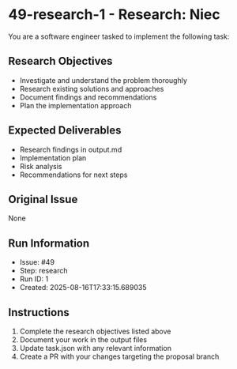 # 49-research-1 - Research: Niec

You are a software engineer tasked to implement the following task:

## Research Objectives
- Investigate and understand the problem thoroughly
- Research existing solutions and approaches
- Document findings and recommendations
- Plan the implementation approach

## Expected Deliverables
- Research findings in output.md
- Implementation plan
- Risk analysis
- Recommendations for next steps

## Original Issue

None

## Run Information
- Issue: #49
- Step: research
- Run ID: 1
- Created: 2025-08-16T17:33:15.689035

## Instructions
1. Complete the research objectives listed above
2. Document your work in the output files
3. Update task.json with any relevant information
4. Create a PR with your changes targeting the proposal branch

